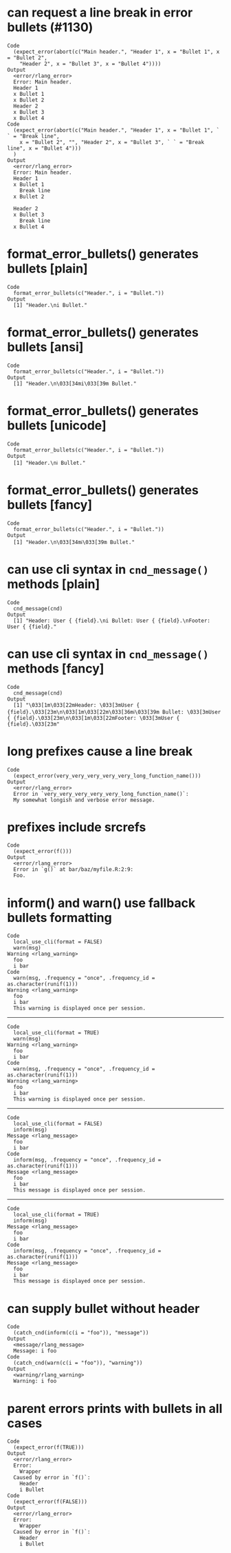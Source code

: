 # can request a line break in error bullets (#1130)

    Code
      (expect_error(abort(c("Main header.", "Header 1", x = "Bullet 1", x = "Bullet 2",
        "Header 2", x = "Bullet 3", x = "Bullet 4"))))
    Output
      <error/rlang_error>
      Error: Main header.
      Header 1
      x Bullet 1
      x Bullet 2
      Header 2
      x Bullet 3
      x Bullet 4
    Code
      (expect_error(abort(c("Main header.", "Header 1", x = "Bullet 1", ` ` = "Break line",
        x = "Bullet 2", "", "Header 2", x = "Bullet 3", ` ` = "Break line", x = "Bullet 4")))
      )
    Output
      <error/rlang_error>
      Error: Main header.
      Header 1
      x Bullet 1
        Break line
      x Bullet 2
      
      Header 2
      x Bullet 3
        Break line
      x Bullet 4

# format_error_bullets() generates bullets [plain]

    Code
      format_error_bullets(c("Header.", i = "Bullet."))
    Output
      [1] "Header.\ni Bullet."

# format_error_bullets() generates bullets [ansi]

    Code
      format_error_bullets(c("Header.", i = "Bullet."))
    Output
      [1] "Header.\n\033[34mi\033[39m Bullet."

# format_error_bullets() generates bullets [unicode]

    Code
      format_error_bullets(c("Header.", i = "Bullet."))
    Output
      [1] "Header.\nℹ Bullet."

# format_error_bullets() generates bullets [fancy]

    Code
      format_error_bullets(c("Header.", i = "Bullet."))
    Output
      [1] "Header.\n\033[34mℹ\033[39m Bullet."

# can use cli syntax in `cnd_message()` methods [plain]

    Code
      cnd_message(cnd)
    Output
      [1] "Header: User { {field}.\ni Bullet: User { {field}.\nFooter: User { {field}."

# can use cli syntax in `cnd_message()` methods [fancy]

    Code
      cnd_message(cnd)
    Output
      [1] "\033[1m\033[22mHeader: \033[3mUser { {field}.\033[23m\n\033[1m\033[22m\033[36mℹ\033[39m Bullet: \033[3mUser { {field}.\033[23m\n\033[1m\033[22mFooter: \033[3mUser { {field}.\033[23m"

# long prefixes cause a line break

    Code
      (expect_error(very_very_very_very_very_long_function_name()))
    Output
      <error/rlang_error>
      Error in `very_very_very_very_very_long_function_name()`: 
      My somewhat longish and verbose error message.

# prefixes include srcrefs

    Code
      (expect_error(f()))
    Output
      <error/rlang_error>
      Error in `g()` at bar/baz/myfile.R:2:9: 
      Foo.

# inform() and warn() use fallback bullets formatting

    Code
      local_use_cli(format = FALSE)
      warn(msg)
    Warning <rlang_warning>
      foo
      i bar
    Code
      warn(msg, .frequency = "once", .frequency_id = as.character(runif(1)))
    Warning <rlang_warning>
      foo
      i bar
      This warning is displayed once per session.

---

    Code
      local_use_cli(format = TRUE)
      warn(msg)
    Warning <rlang_warning>
      foo
      i bar
    Code
      warn(msg, .frequency = "once", .frequency_id = as.character(runif(1)))
    Warning <rlang_warning>
      foo
      i bar
      This warning is displayed once per session.

---

    Code
      local_use_cli(format = FALSE)
      inform(msg)
    Message <rlang_message>
      foo
      i bar
    Code
      inform(msg, .frequency = "once", .frequency_id = as.character(runif(1)))
    Message <rlang_message>
      foo
      i bar
      This message is displayed once per session.

---

    Code
      local_use_cli(format = TRUE)
      inform(msg)
    Message <rlang_message>
      foo
      i bar
    Code
      inform(msg, .frequency = "once", .frequency_id = as.character(runif(1)))
    Message <rlang_message>
      foo
      i bar
      This message is displayed once per session.

# can supply bullet without header

    Code
      (catch_cnd(inform(c(i = "foo")), "message"))
    Output
      <message/rlang_message>
      Message: i foo
    Code
      (catch_cnd(warn(c(i = "foo")), "warning"))
    Output
      <warning/rlang_warning>
      Warning: i foo

# parent errors prints with bullets in all cases

    Code
      (expect_error(f(TRUE)))
    Output
      <error/rlang_error>
      Error: 
        Wrapper
      Caused by error in `f()`: 
        Header
        i Bullet
    Code
      (expect_error(f(FALSE)))
    Output
      <error/rlang_error>
      Error: 
        Wrapper
      Caused by error in `f()`: 
        Header
        i Bullet

